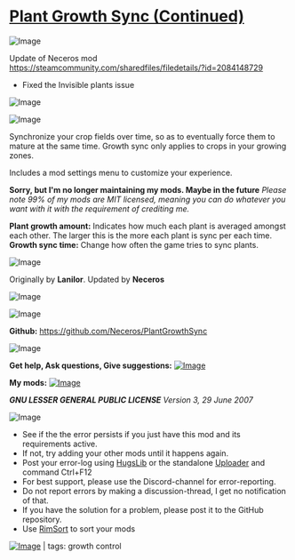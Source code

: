 # [Plant Growth Sync (Continued)](https://steamcommunity.com/sharedfiles/filedetails/?id=2807616911)

![Image](https://i.imgur.com/buuPQel.png)

Update of Neceros mod
https://steamcommunity.com/sharedfiles/filedetails/?id=2084148729

- Fixed the Invisible plants issue

![Image](https://i.imgur.com/pufA0kM.png)
	
![Image](https://i.imgur.com/Z4GOv8H.png)

Synchronize your crop fields over time, so as to eventually force them to mature at the same time. Growth sync only applies to crops in your growing zones.

Includes a mod settings menu to customize your experience.


**Sorry, but I'm no longer maintaining my mods. Maybe in the future**
*Please note 99% of my mods are MIT licensed, meaning you can do whatever you want with it with the requirement of crediting me.*


**Plant growth amount:** Indicates how much each plant is averaged amongst each other. The larger this is the more each plant is sync per each time.
**Growth sync time:** Change how often the game tries to sync plants. 


![Image](https://i.imgur.com/ldroDjl.png)

Originally by **Lanilor**. Updated by **Neceros**


![Image](https://i.imgur.com/2Zpv4mk.png)

![Image](https://i.imgur.com/NpuFU7v.png)

**Github:** https://github.com/Neceros/PlantGrowthSync

![Image](https://i.imgur.com/s3KRLlu.gif)

**Get help, Ask questions, Give suggestions:**
[![Image](https://i.imgur.com/lkEpF5w.png)](https://discord.gg/AvV7DT5)

**My mods:**
[![Image](https://i.imgur.com/MD0xY84.png)](https://steamcommunity.com/id/TheBigN/myworkshopfiles/?appid=294100&amp;p=1&amp;numperpage=30)

***GNU LESSER GENERAL PUBLIC LICENSE** Version 3, 29 June 2007*

![Image](https://i.imgur.com/PwoNOj4.png)



-  See if the the error persists if you just have this mod and its requirements active.
-  If not, try adding your other mods until it happens again.
-  Post your error-log using [HugsLib](https://steamcommunity.com/workshop/filedetails/?id=818773962) or the standalone [Uploader](https://steamcommunity.com/sharedfiles/filedetails/?id=2873415404) and command Ctrl+F12
-  For best support, please use the Discord-channel for error-reporting.
-  Do not report errors by making a discussion-thread, I get no notification of that.
-  If you have the solution for a problem, please post it to the GitHub repository.
-  Use [RimSort](https://github.com/RimSort/RimSort/releases/latest) to sort your mods

 

[![Image](https://img.shields.io/github/v/release/emipa606/PlantGrowthSync?label=latest%20version&style=plastic&color=9f1111&labelColor=black)](https://steamcommunity.com/sharedfiles/filedetails/changelog/2807616911) | tags:  growth control
